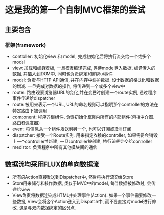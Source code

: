 # 这是我的第一个自制MVC框架的尝试

## 主要包含
### 框架(framework)
- controller: 初始化view 和 model, 完成初始化后将执行流交给一个或多个model
- view: 加载和编译模板, 一旦模板编译完成, 等待model传入数据, 编译传入的数据, 并插入到DOM中, 同时也负责绑定和解绑ui事件
- model: 负责与HTTP API通信, 并在内存中维护数据. 设计数据的格式化和数据的增减. 一旦完成对数据的操作, 将传递到一个或多个view中
- router: 路由观察浏览器URL的变化,并在变更时创建一个route实例, 通过程序事件传递给dispatcher
- route: 被用来表示一个URL, URL的命名规则可以指明那个controller的方法在特定路由下被调用
- component: 程序的根组件, 负责初始化框架内所有的内部组件(包括中介器, 路由和调度器)
- event: 将信息从一个组件发送到另一个, 也可以订阅或取消订阅
- dispatcher: 接受一个Route实例, 用来指定依赖的controller, 如果需要会销毁上一个controller并新建, 一旦controller被创建, 执行流便会交给controller
- mediator: 负责程序中所有其他模块间的通信

## 数据流均采用FLUX的单向数据流
- 所有的Action直接发送到Dispatcher中, 然后将执行流交给Store
- Store用来储存和操作数据, 类似于MVC中的model, 每当数据被修改时, 会传递给view
- View负责将数据渲染成HTML并处理事件(Action). 如果一个事件需要修改一些数据, View会将这个Action送入到Dispatch中, 而不是直接对model进行修改. 这是与双向数据绑定的区分点.
